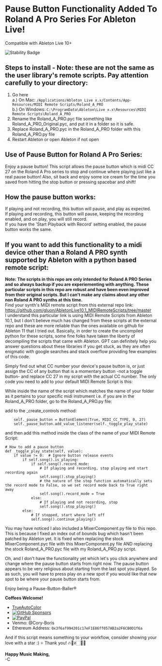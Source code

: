 # Pause Button Functionality Added To Roland A Pro Series For Ableton Live!  
Compatible with Ableton Live 10+  

![Stability Badge](https://img.shields.io/badge/-stable-blue)  
## Steps to install - Note: these are not the same as the user library's remote scripts. Pay attention carefully to your directory:
1. Go here  
   a.) On Mac: `/Applications/Ableton Live x.x/Contents/App-Resources/MIDI Remote Scripts/Roland_A_PRO`  
   b.) On Windows: `C:\ProgramData\Ableton\Live x.x\Resources\MIDI Remote Scripts\Roland_A_PRO`
3. Rename the Roland_A_PRO.pyc file something like Roland_A_PRO_Original.pyc, and put it in a folder so it is safe.
4. Replace Roland_A_PRO.pyc in the Roland_A_PRO folder with this Roland_A_PRO.py file
5. Restart Ableton or open Ableton if not open

## Use of Pause Button for Roland A Pro Series:
Enjoy a pause button! This script allows the pause button which is midi CC 27 on the Roland A Pro series to stop and continue where playing just like a real pause button! Also, sit back and enjoy some ice cream for the time you saved from hitting the stop button or pressing spacebar and shift!    

## How the pause button works:  
If playing and not recording, this button will pause, and play as expected.  
If playing and recording, this button will pause, keeping the recording enabled, and on play, you will still record.  
If you have the 'Start Playback with Record' setting enabled, the pause button works the same.

## If you want to add this functionality to a midi device other than a Roland A PRO synth supported by Ableton with a python based remote script:  
**Note: The scripts in this repo are only intended for Roland A PRO Series and so always backup if you are experiementing with anything. These particular scripts in this repo are robust and have been even improved from their original scripts. But I can't make any claims about any other non Roland A PRO synths at this time.**  
Find your synth's MIDI remote script from this external repo link: https://github.com/gluon/AbletonLive10.1_MIDIRemoteScripts/tree/master  
I understand this particular link is using MIDI Remote Scripts from Ableton 10.1, but I don't believe much has changed from these scripts at the external repo and these are more reliable than the ones available on github for Ableton 11 that I tried out. Basically, in order to create the uncompiled python for these scripts, some fine folks have taken the liberty of decompiling the scripts that came with Ableton. GPT can definitely help you answer questions about these libraries if you get stuck, as they are often enigmatic with google searches and stack overflow providing few examples of this code.  

Simply find out what CC number your device's pause button is, or just assign the CC of any button that is a momentary button -not a toggle button- and replace CC 27 in my script with the actual CC number. The only code you need to add to your default MIDI Remote Script is this:  

While inside the name of the script which matches the name of your folder as it pertains to your specific midi instrument i.e. if you are in the Roland_A_PRO folder, go to the Roland_A_PRO.py file:  

add to the _create_controls method:  

        self._pause_button = ButtonElement(True, MIDI_CC_TYPE, 0, 27)
        self._pause_button.add_value_listener(self._toggle_play_state)  
        
and then add this method inside the class of the name of your MIDI Remote Script:  

    # How to add a pause button
    def _toggle_play_state(self, value):
        if value != 0:  # Ignore button release events
            if self.song().is_playing:
                if self.song().record_mode:
                    # If playing and recording, stop playing and start recording again
                    self.song().stop_playing()
                    # the nature of the stop function automatically sets the record mode to False, so we set record mode back to True right away
                    self.song().record_mode = True
                else:
                    # If playing and not recording, stop
                    self.song().stop_playing()
            else:
                # If stopped, start where left off
                self.song().continue_playing()

You may have noticed I also included a MixerComponent.py file to this repo. This is because I fixed an index out of bounds bug which hasn't been patched by Ableton yet. It is fixed when replacing the stock MixerComponent.pyc file with this MixerComponent.py file AND replacing the stock Roland_A_PRO.pyc file with my Roland_A_PRO.py script.

Oh, and I don't have the functionality yet which let's you click anywhere and change where the pause button starts from right now. The pause button appears to be very religious about starting from the last spot you played. So as such, you will have to press play on a new spot if you would like that new spot to be where your pause button starts from.

Enjoy being a Pause-Button-Baller®

**Coffees Welcome!**
- <a href="https://coryboris.gumroad.com/l/TrueAutoColor">TrueAutoColor</a>
- [![GitHub Sponsors](https://img.shields.io/badge/Sponsor-%E2%9D%A4-red)](https://github.com/sponsors/CoryWBoris)
- [![PayPal](https://img.shields.io/badge/Donate-PayPal-green.svg)](https://www.paypal.me/coryboris)
- Venmo: @Cory-Boris
- Ethereum Address: `0x3f6af994201c17eF1E86ff057AB2a2F6CB0D1f6a`

And if this script means something to your workflow, consider showing your love with a star :) ⭐️
Thank you! 🔥🥰✌🏻🙏🏻

**Happy Music Making,**  
-C
